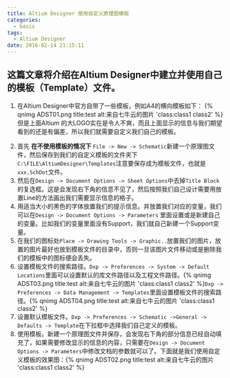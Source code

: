 ```yaml
---
title: Altium Designer 使用自定义原理图模板
categories:
  - basis
tags:
  - Altium Designer
date: 2016-02-14 21:15:11
---
```


## 这篇文章将介绍在Altium Designer中建立并使用自己的模板（Template）文件。
1. 在Altium Designer中官方自带了一些模板，例如A4的横向模板如下：
{% qnimg ADST01.png title:test alt:来自七牛云的图片 'class:class1 class2' %}但是上面Altium 的大LOGO实在是令人不爽，而且上面显示的信息与我们期望看到的还是有偏差，所以我们就需要自定义我们自己的模板。
<!--more-->
2. 首先 **在不使用模板的情况下** `File -> New -> Schematic`新建一个原理图文件，然后保存到我们的自定义模板的文件夹下`C:\FILE\AltiumDesigner\Templates`注意要保存成为模板文件，也就是`xxx.SchDot`文件。
3. 然后在`Design -> Document Options -> Sheet Options`中去掉`Title Block`的复选框。这是会发现右下角的信息不见了，然后按照我们自己设计需要用放置Line的方法画出我们需要显示信息的格子。
4. 用适当大小的黑色的字体放置我们的提示信息。并放置我们对应的变量，我们可以在`Design -> Document Options -> Parameters` 里面设置或是新建自己的变量。比如我们的变量里面没有Support，我们就自己新建一个Support变量。
5. 在我们的图标处`Place -> Drawing Tools -> Graphic..`放置我们的图片，放置的图片最好也放到模板文件的目录中，否则一旦该图片文件移动或是删除我们的模板中的图标便会丢失。
6. 设置模板文件的搜索路径。`Dxp -> Preferences -> System -> Default Locations`里面可以设置默认的库文件路径以及工程文件路径。{% qnimg ADST03.png title:test alt:来自七牛云的图片 'class:class1 class2' %}`Dxp -> Preferences -> Data Management -> Templates`里面设置模板文件的搜索路径。{% qnimg ADST04.png title:test alt:来自七牛云的图片 'class:class1 class2' %}
7. 设置默认模板文件。`Dxp -> Preferences -> Schematic ->General -> Defaults -> Template`在下拉框中选择我们自己定义的模板。
8. 使用模板。新建一个原理图文件并保存，会发现右下角的部分信息已经自动填充了，如果需要修改显示的信息的内容，只需要在`Design -> Document Options -> Parameters`中修改文档的参数就可以了。下面就是我们使用自定义模板的效果图：{% qnimg ADST02.png title:test alt:来自七牛云的图片 'class:class1 class2' %}
